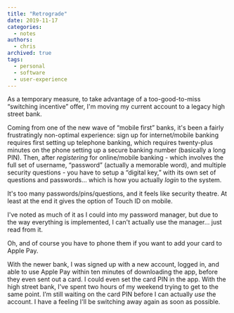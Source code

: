 ```yaml
---
title: "Retrograde"
date: 2019-11-17
categories:
  - notes
authors:
  - chris
archived: true
tags:
  - personal
  - software
  - user-experience
---
```


As a temporary measure, to take advantage of a too-good-to-miss “switching incentive” offer, I'm moving my current account to a legacy high street bank.

Coming from one of the new wave of “mobile first” banks, it's been a fairly frustratingly non-optimal experience: sign up for internet/mobile banking requires first setting up telephone banking, which requires twenty-plus minutes on the phone setting up a secure banking number (basically a long PIN). Then, after _registering_ for online/mobile banking - which involves the full set of username, “password” (actually a memorable word), and multiple security questions - you have to setup a “digital key,” with its own set of questions and passwords… which is how you actually _login_ to the system.

It's too many passwords/pins/questions, and it feels like security theatre. At least at the end it gives the option of Touch ID on mobile.

I've noted as much of it as I could into my password manager, but due to the way everything is implemented, I can't actually use the manager… just read from it.

Oh, and of course you have to phone them if you want to add your card to Apple Pay.

With the newer bank, I was signed up with a new account, logged in, and able to use Apple Pay within ten minutes of downloading the app, before they even sent out a card. I could even set the card PIN in the app. With the high street bank, I've spent two hours of my weekend trying to get to the same point. I’m still waiting on the card PIN before I can actually _use_ the account. I have a feeling I'll be switching away again as soon as possible.
